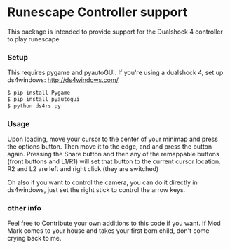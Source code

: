 # Runescape Controller support

This package is intended to provide support for the Dualshock 4 controller to play runescape

### Setup

This requires pygame and pyautoGUI.
If you're using a dualshock 4, set up ds4windows: http://ds4windows.com/

```sh
$ pip install Pygame
$ pip install pyautogui
$ python ds4rs.py
```
### Usage
Upon loading, move your cursor to the center of your minimap and press the options button. Then move it to the edge, and and press the button again.
Pressing the Share button and then any of the remappable buttons (front buttons and L1/R1) will set that button to the current cursor location.
R2 and L2 are left and right click (they are switched)

Oh also if you want to control the camera, you can do it directly in ds4windows, just set the right stick to control the arrow keys.

### other info

Feel free to Contribute your own additions to this code if you want. 
If Mod Mark comes to your house and takes your first born child, don't come crying back to me.